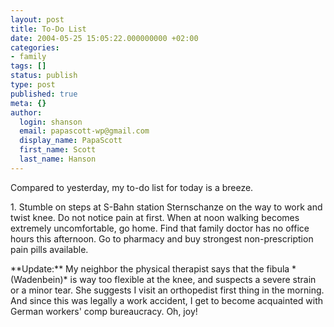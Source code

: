 ```yaml
---
layout: post
title: To-Do List
date: 2004-05-25 15:05:22.000000000 +02:00
categories:
- family
tags: []
status: publish
type: post
published: true
meta: {}
author:
  login: shanson
  email: papascott-wp@gmail.com
  display_name: PapaScott
  first_name: Scott
  last_name: Hanson
---
```

<p>Compared to yesterday, my to-do list for today is a breeze.</p>
<p>1. Stumble on steps at S-Bahn station Sternschanze on the way to work and twist knee. Do not notice pain at first. When at noon walking becomes extremely uncomfortable, go home. Find that family doctor has no office hours this afternoon. Go to pharmacy and buy strongest non-prescription pain pills available. </p>
<p>**Update:** My neighbor the physical therapist says that the fibula *(Wadenbein)* is way too flexible at the knee, and suspects a severe strain or a minor tear. She suggests I visit an orthopedist first thing in the morning. And since this was legally a work accident, I get to become acquainted with German workers' comp bureaucracy. Oh, joy!</p>
